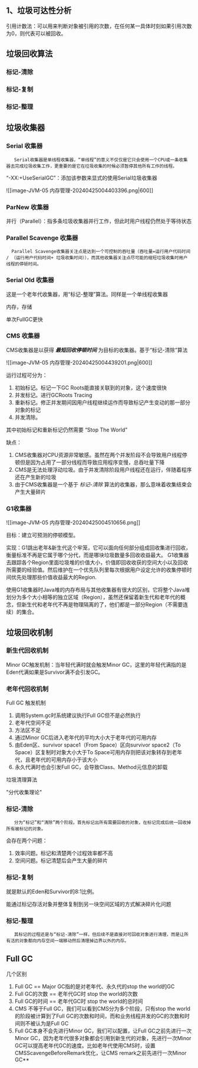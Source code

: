 ## 1、垃圾可达性分析

引用计数法：可以用来判断对象被引用的次数，在任何某一具体时刻如果引用次数为0，则代表可以被回收。


## 垃圾回收算法

### 标记-清除

### 标记-复制

### 标记-整理


## 垃圾收集器

### Serial 收集器

```
   Serial收集器是单线程收集器，“单线程”的意义不仅仅是它只会使用一个CPU或一条收集器去完成垃圾收集工作，更重要的是它在垃圾收集的时候必须暂停其他所有工作的线程。
```

“-XX:+UseSerialGC”：添加该参数来显式的使用Serial垃圾收集器

![[image-JVM-05 内存管理-20240425004403396.png|600]]

### ParNew 收集器

并行（Parallel）：指多条垃圾收集器并行工作，但此时用户线程仍然处于等待状态

### Parallel Scavenge 收集器

```
  Parallel Scavenge收集器关注点是达到一个可控制的吞吐量（吞吐量=运行用户代码时间 / （运行用户代码时间+ 垃圾收集时间）），而其他收集器关注点尽可能的缩短垃圾收集时用户线程的停顿时间。
```

### Serial Old 收集器

这是一个老年代收集器，用“标记-整理”算法。同样是一个单线程收集器

内存，存储

单次FullGC更快

### CMS 收集器

CMS收集器是以获得 _**最短回收停顿时间**_ 为目标的收集器。基于“标记-清除”算法

![[image-JVM-05 内存管理-20240425004439201.png|600]]


运行过程可分为：

1. 初始标记。标记一下GC Roots能直接关联到的对象，这个速度很快
2. 并发标记。进行GCRoots Tracing
3. 重新标记。修正并发期间因用户线程继续运作而导致标记产生变动的那一部分对象的标记
4. 并发清除。

其中初始标记和重新标记仍然需要 “Stop The World”

缺点：
1. CMS收集器对CPU资源非常敏感。虽然在两个并发阶段不会导致用户线程停顿但是因为占用了一部分线程而导致应用程序变慢，总吞吐量下降
2. CMS是无法处理浮动垃圾。由于并发清除阶段用户线程还在运行，伴随着程序还在产生新的垃圾
3. 由于CMS收集器是一个基于 _标记-清除_ 算法的收集器，那么意味着收集结束会产生大量碎片

### G1收集器


![[image-JVM-05 内存管理-20240425004510656.png]]


目标：建立可预测的停顿模型。

实现：G1跳出老年&新生代这个牢笼，它可以面向任何部分组成回收集进行回收，衡量标准不再是它属于哪个分代，而是哪块垃圾数量多回收收益最大。 G1收集器去跟踪各个Region里面垃圾堆的价值大小，价值即回收收获的空间大小以及回收所需要的经验值。然后维护在一个优先队列里每次根据用户设定允许的收集停顿时间优先处理那些价值收益最大的Region.

使用G1收集器时Java堆的内存布局与其他收集器有很大的区别，它将整个Java堆划分为多个大小相等的独立区域（Region），虽然还保留着新生代和老年代的概念，但新生代和老年代不再是物理隔离的了，他们都是一部分Region（不需要连续）的集合。


## 垃圾回收机制

### 新生代回收机制

Minor GC触发机制：当年轻代满时就会触发Minor GC，这里的年轻代满指的是Eden代满如果是Survivor满不会引发GC。

### 老年代回收机制

Full GC 触发机制
1.  调用System.gc时系统建议执行Full GC但不是必然执行
2.  老年代空间不足
3.  方法区不足
4.  通过Minor GC后进入老年代的平均大小大于老年代的可用内存
5.  由Eden区、survivor space1（From Space）区向survivor space2（To Space）区复制时对象大小大于To Space可用内存则把该对象转存到老年代，且老年代的可用内存小于该大小
6.  永久代满时也会引发Full GC，会导致Class、Method元信息的卸载


垃圾清理算法

"分代收集理论"

### 标记-清除

```
   分为“标记”和“清除”两个阶段。首先标记出所有需要回收的对象，在标记完成后统一回收掉所有被标记的对象。
```

会存在两个问题：

1.  效率问题。标记和清楚两个过程效率都不高
2.  空间问题。标记清楚后会产生大量的碎片

### 标记-复制

就是默认的Eden和Survivor的8:1比例。

能通过标记存活对象并整体复制到另一块空间区域的方式解决碎片化问题

### 标记-整理

```
   其标记的过程还是与“标记-清除”一样，但后续不是直接对可回收对象进行清理，而是让所有活的对象都向内存空间一端移动然后清理掉边界以外的内存。
```




## Full GC

几个区别
1.  Full GC == Major GC指的是对老年代、永久代的stop the world的GC
2.  Full GC的次数 == 老年代GC时 stop the world的次数
3.  Full GC的时间 == 老年代GC时 stop the world的总时间
4.  CMS 不等于Full GC，我们可以看到CMS分为多个阶段，只有stop the world的阶段被计算到了Full GC的次数和时间，而和业务线程并发的GC的次数和时间则不被认为是Full GC
5.  Full GC本身不会先进行Minor GC，我们可以配置，让Full GC之前先进行一次Minor GC，因为老年代很多对象都会引用到新生代的对象，先进行一次Minor GC可以提高老年代GC的速度。比如老年代使用CMS时，设置CMSScavengeBeforeRemark优化，让CMS remark之前先进行一次Minor GC**